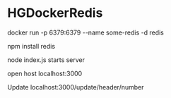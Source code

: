 # HGDockerRedis

docker run -p 6379:6379 --name some-redis -d redis

npm install redis

node index.js starts server

open host localhost:3000

Update localhost:3000/update/header/number
